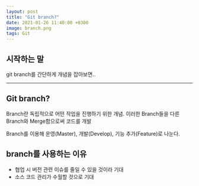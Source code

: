 ```yaml
---
layout: post
title: "Git branch?"
date: 2021-01-26 11:40:00 +0300
image: branch.png
tags: Git
---
```


## 시작하는 말

git branch를 간단하게 개념을 잡아보면..

***

## Git branch?  

Branch란 독립적으로 어떤 작업을 진행하기 위한 개념. 이러한 Branch들을 다른 Branch와 Merge함으로써 코드를 개발  

Branch를 이용해 운영(Master), 개발(Develop), 기능 추가(Feature)로 나눈다.  


## branch를 사용하는 이유  

* 협업 시 버전 관련 이슈를 줄일 수 있을 것이라 기대
* 소스 코드 관리가 수월할 것으로 기대

